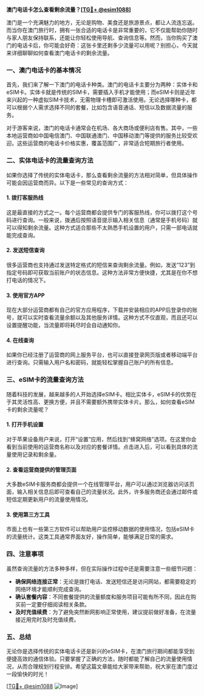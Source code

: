 **澳门电话卡怎么查看剩余流量？[[TG💪+ @esim1088](https://t.me/s/esim1088)]**

澳门是一个充满魅力的地方，无论是购物、美食还是旅游景点，都让人流连忘返。而当你在澳门旅行时，拥有一张合适的电话卡是非常重要的，它不仅能帮助你随时与家人朋友保持联系，还能让你轻松使用导航、查询信息等。然而，当你购买了澳门的电话卡后，你可能会好奇：这张卡里还剩多少流量可以用呢？别担心，今天就来详细聊聊如何查看澳门电话卡的剩余流量。

### **一、澳门电话卡的基本情况**

首先，我们来了解一下澳门的电话卡种类。澳门的电话卡主要分为两种：实体卡和eSIM卡。实体卡就是传统的SIM卡，需要插入手机才能使用；而eSIM卡则是近年来兴起的一种虚拟SIM卡技术，无需物理卡槽即可激活使用。无论选择哪种卡，都可以根据个人需求选择不同的套餐，比如包含语音通话、短信以及数据流量的服务。

对于游客来说，澳门的电话卡通常会在机场、各大商场或便利店有售。其中，一些本地运营商如中国电信澳门、中国联通澳门、中国移动澳门等提供的服务比较受欢迎。这些运营商的电话卡价格实惠，覆盖范围广，非常适合短期旅行者使用。

### **二、实体电话卡的流量查询方法**

如果你选择了传统的实体电话卡，那么查看剩余流量的方法相对简单，但具体操作可能会因运营商而异。以下是一些常见的查询方式：

#### **1. 拨打客服热线**
这是最直接的方式之一。每个运营商都会提供专门的客服热线，你可以拨打这个号码进行查询。一般来说，拨通后按照语音提示输入相关信息（通常是手机号码）就可以得知剩余流量。这种方式适合那些不太熟悉手机设置的用户，只需一部电话就能完成查询。

#### **2. 发送短信查询**
很多运营商也支持通过发送特定格式的短信来查询剩余流量。例如，发送“123”到指定号码即可获取当前账户的状态信息。这种方法非常方便快捷，尤其是在你不想打电话的情况下。

#### **3. 使用官方APP**
现在大部分运营商都有自己的官方应用程序，下载并安装相应的APP后登录你的账号，就可以实时查看流量余额以及其他服务详情。这种方式不仅直观，而且还可以设置提醒功能，当流量即将耗尽时会自动通知你。

#### **4. 在线查询**
如果你已经注册了运营商的网上服务平台，也可以直接登录网页版或者移动端平台进行查询。只需输入用户名和密码，就能轻松掌握自己账户的所有信息。

### **三、eSIM卡的流量查询方法**

随着科技的发展，越来越多的人开始选择eSIM卡。相比实体卡，eSIM卡的优势在于其灵活性高、更换方便，并且不需要额外携带实体卡片。那么，如何查看eSIM卡的剩余流量呢？

#### **1. 打开手机设置**
对于苹果设备用户来说，打开“设置”应用，然后找到“蜂窝网络”选项。在这里你会看到当前使用的运营商名称以及对应的套餐详情。点击进入后，可以看到具体的流量使用记录和剩余量。

#### **2. 查看运营商提供的管理页面**
大多数eSIM卡服务商都会提供一个在线管理平台，用户可以通过浏览器访问该页面，输入相关信息后即可查看自己的流量状况。此外，许多服务商还会通过邮件或短信定期更新用户的流量使用情况。

#### **3. 使用第三方工具**
市面上也有一些第三方软件可以帮助用户监控移动数据的使用情况，包括eSIM卡的流量统计。这类工具通常界面友好，操作简单，能够满足日常的需求。

### **四、注意事项**

虽然查询流量的方法多种多样，但在实际操作过程中还是需要注意一些细节问题：

- **确保网络连接正常**：无论是拨打电话、发送短信还是访问网站，都需要稳定的网络环境才能顺利完成查询。
- **确认套餐内容**：不同套餐提供的流量额度和服务项目可能有所不同，因此在购买前一定要仔细阅读相关条款。
- **及时充值续费**：为了避免突然断网影响正常使用，建议提前做好准备，在流量接近用完时及时充值续费。

### **五、总结**

无论你是选择传统的实体电话卡还是新兴的eSIM卡，在澳门旅行期间都能享受到便捷高效的通信体验。只要掌握了正确的方法，随时都能了解自己的流量使用情况，从而合理规划行程安排。希望这篇文章能给大家带来帮助，祝大家在澳门度过一段愉快的时光！

[[TG💪+ @esim1088](https://t.me/s/esim1088) ![Image](https://i.postimg.cc/4NQfJmqS/Snipaste-2025-05-13-00-14-12.png)]